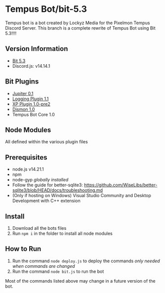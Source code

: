 # Tempus Bot/bit-5.3
Tempus bot is a bot created by Lockyz Media for the Pixelmon Tempus Discord Server.
This branch is a complete rewrite of Tempus Bot using Bit 5.3!!!!

## Version Information
- [Bit 5.3](https://github.com/Lockyz-Media/bit)
- Discord.js: v14.14.1

## Bit Plugins
- [Jupiter 0.1](https://github.com/Bit-Plugins/Jupiter)
- [Logging Plugin 1.1](https://github.com/Bit-Plugins/logging-plugin)
- [XP Plugin 1.0-pre2](https://github.com/Bit-Plugins/XP-Plugin)
- [Dismon 1.0](https://github.com/Bit-Plugins/Dismon)
- Tempus Bot Core 1.0

## Node Modules
All defined within the various plugin files

## Prerequisites
- node.js v14.21.1
- npm
- node-gyp *globally installed*
- Follow the guide for better-sqlite3: https://github.com/WiseLibs/better-sqlite3/blob/HEAD/docs/troubleshooting.md
- (Only if hosting on Windows) Visual Studio Community and Desktop Development with C++ extension

## Install
1. Download all the bots files
2. Run `npm i` in the folder to install all node modules

## How to Run
1. Run the command `node deploy.js` to deploy the commands *only needed when commands are changed*
2. Run the command `node bit.js` to run the bot

Most of the commands listed above may change in a future version of the bot.